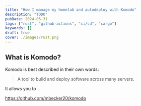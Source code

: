```yaml
---
title: "How I manage my homelab and autodeploy with Komodo"
description: "TODO"
pubDate: 2024-05-31
tags: ["rust", "github-actions", "ci/cd", "cargo"]
keywords: []
draft: true
cover: ./images/rust.png
---
```


## What is Komodo?

Komodo is best described in their own words:

> A tool to build and deploy software across many servers.

It allows you to

https://github.com/mbecker20/komodo
